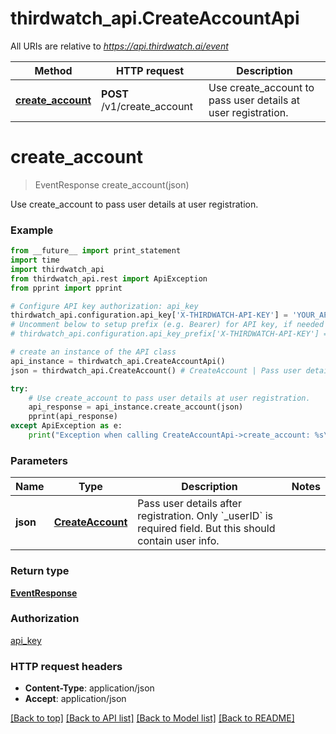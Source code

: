 # thirdwatch_api.CreateAccountApi

All URIs are relative to *https://api.thirdwatch.ai/event*

Method | HTTP request | Description
------------- | ------------- | -------------
[**create_account**](CreateAccountApi.md#create_account) | **POST** /v1/create_account | Use create_account to pass user details at user registration.


# **create_account**
> EventResponse create_account(json)

Use create_account to pass user details at user registration.

### Example 
```python
from __future__ import print_statement
import time
import thirdwatch_api
from thirdwatch_api.rest import ApiException
from pprint import pprint

# Configure API key authorization: api_key
thirdwatch_api.configuration.api_key['X-THIRDWATCH-API-KEY'] = 'YOUR_API_KEY'
# Uncomment below to setup prefix (e.g. Bearer) for API key, if needed
# thirdwatch_api.configuration.api_key_prefix['X-THIRDWATCH-API-KEY'] = 'Bearer'

# create an instance of the API class
api_instance = thirdwatch_api.CreateAccountApi()
json = thirdwatch_api.CreateAccount() # CreateAccount | Pass user details after registration. Only `_userID` is required field. But this should contain user info.

try: 
    # Use create_account to pass user details at user registration.
    api_response = api_instance.create_account(json)
    pprint(api_response)
except ApiException as e:
    print("Exception when calling CreateAccountApi->create_account: %s\n" % e)
```

### Parameters

Name | Type | Description  | Notes
------------- | ------------- | ------------- | -------------
 **json** | [**CreateAccount**](CreateAccount.md)| Pass user details after registration. Only &#x60;_userID&#x60; is required field. But this should contain user info. | 

### Return type

[**EventResponse**](EventResponse.md)

### Authorization

[api_key](../README.md#api_key)

### HTTP request headers

 - **Content-Type**: application/json
 - **Accept**: application/json

[[Back to top]](#) [[Back to API list]](../README.md#documentation-for-api-endpoints) [[Back to Model list]](../README.md#documentation-for-models) [[Back to README]](../README.md)

